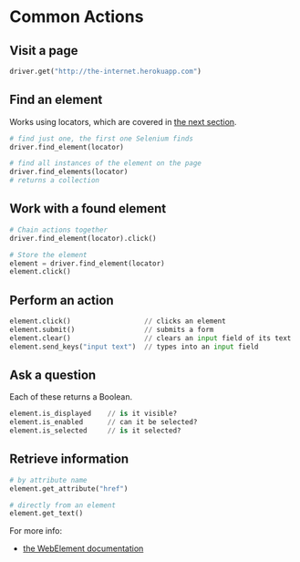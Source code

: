 # Common Actions

## Visit a page

```python
driver.get("http://the-internet.herokuapp.com")
```

## Find an element

Works using locators, which are covered in [the next section](#chapter4).

```python
# find just one, the first one Selenium finds
driver.find_element(locator)

# find all instances of the element on the page
driver.find_elements(locator)
# returns a collection
```

## Work with a found element

```python
# Chain actions together
driver.find_element(locator).click()

# Store the element
element = driver.find_element(locator)
element.click()
```

## Perform an action

```python
element.click()                  // clicks an element
element.submit()                 // submits a form
element.clear()                  // clears an input field of its text
element.send_keys("input text")  // types into an input field
```

## Ask a question

Each of these returns a Boolean.

```python
element.is_displayed    // is it visible?
element.is_enabled      // can it be selected?
element.is_selected     // is it selected?
```

## Retrieve information

```python
# by attribute name
element.get_attribute("href")

# directly from an element
element.get_text()
```

For more info:

+ [the WebElement documentation](https://seleniumhq.github.io/selenium/docs/api/py/webdriver_remote/selenium.webdriver.remote.webelement.html?highlight=element#selenium.webdriver.remote.webelement)


